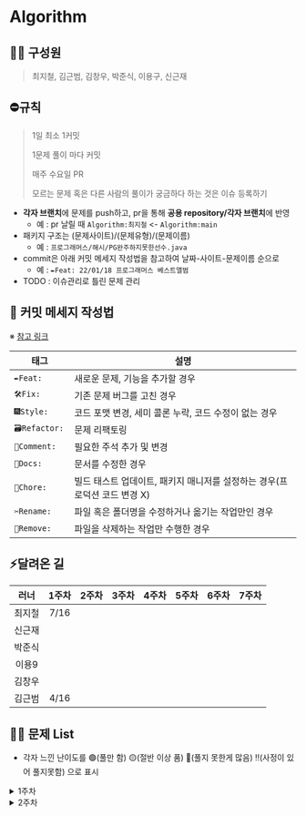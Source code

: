 # Algorithm
## 🏃🏻 구성원
> 최지철, 김근범, 김창우, 박준식, 이용구, 신근재

## ⛔️규칙
> 1일 최소 1커밋
> 
> 1문제 풀이 마다 커밋
>
> 매주 수요일 PR
> 
> 모르는 문제 혹은 다른 사람의 풀이가 궁금하다 하는 것은 이슈 등록하기

- **각자 브랜치**에 문제를 push하고, pr을 통해 **공용 repository/각자 브랜치**에 반영
    - 예 : pr 날릴 때 `Algorithm:최지철` <- `Algorithm:main`
- 패키지 구조는 (문제사이트)/(문제유형)/(문제이름)
    - 예 : `프로그래머스/해시/PG완주하지못한선수.java`
- commit은 아래 커밋 메세지 작성법을 참고하여 날짜-사이트-문제이름 순으로
    - 예 : `✒️Feat: 22/01/18 프로그래머스 베스트앨범`
- TODO : 이슈관리로 틀린 문제 관리

## :speech_balloon: 커밋 메세지 작성법

※ [참고 링크](https://github.com/InSeong-So/IT-Note#developers-note)

|태그|설명|
|---|----|
|`✒️Feat: `|새로운 문제, 기능을 추가할 경우|
|`🛠Fix: `|기존 문제 버그를 고친 경우|
|`🎆Style: `|코드 포맷 변경, 세미 콜론 누락, 코드 수정이 없는 경우|
|`🗃Refactor: `|문제 리팩토링|
|`💬Comment: `|필요한 주석 추가 및 변경|
|`📝Docs: `|문서를 수정한 경우|
|`🔬Chore: `|빌드 태스트 업데이트, 패키지 매니저를 설정하는 경우(프로덕션 코드 변경 X)|
|`✂️Rename: `|파일 혹은 폴더명을 수정하거나 옮기는 작업만인 경우|
|`🧺Remove: `|파일을 삭제하는 작업만 수행한 경우|


## ⚡️달려온 길
|러너|1주차|2주차|3주차|4주차|5주차|6주차|7주차|
|:-:|:-:|:-:|:-:|:--:|:----:|:---:|:---:|
|최지철|7/16||||
|신근재|||||
|박준식|||||
|이용9|||||
|김창우|||||
|김근범|4/16||||
  
## 👊🏼 문제 List
- 각자 느낀 난이도를 🟢(풀만 함) 🟡(절반 이상 품) 🔴(풀지 못한게 많음)  ‼️(사정이 있어 풀지못함) 으로 표시
<!-- 
||22.05.||![](/PG_tier_imgs/L2.png)|[](https://programmers.co.kr/learn/courses/30/lessons/)|| 
||22.05.||![](/BJ_tier_imgs/G2.png)|[](https://www.acmicpc.net/problem/1759)||
-->
  <details>
  <summary>1주차 </summary>
  <div markdown="1주차">       

|입사예정자들|날짜|유형|갯수|문제링크|회고||
|:-:|:-:|:-:|:--:|:----:|:---:|:---:|
|최지철|23.09.13 - 09.20|그래프와 순회|16개|[백준](https://www.acmicpc.net/step/24)|🟢
|신근재|23.09.13 - 09.20|롤토체스|![](/PG_tier_imgs/L3.png)|[프로그래머스](https://pr‼️ogrammers.co.kr/learn/courses/30/lessons/43162)|🟢
|박준식|23.09.13 - 09.20|백트래킹|![](/BJ_tier_imgs/S3.png)|[백준](https://www.acmicpc.net/problem/15651)|🟡
|이용9|23.09.13 - 09.20|DP|![](/BJ_tier_imgs/G5.png)|[백준](https://www.acmicpc.net/problem/2293)|🔴
|김창우|23.09.13 - 09.20|구현|![](/PG_tier_imgs/L2.png)|[백준](https://programmers.co.kr/learn/courses/30/lessons/76502)|🟢
|김근범|23.09.13 - 09.20|그래프와 순회|4개|[백준](https://www.acmicpc.net/problem/2580)|‼️
  
  </div>
  </details>
    <details>
  <summary>2주차 </summary>
  <div markdown="2주차">       

|입사예정자들|날짜|유형|갯수|문제링크|회고||
|:-:|:-:|:-:|:--:|:----:|:---:|:---:|
|최지철|23.09.27 - 10.04|그래프와 순회, 그리디|14개|[백준](https://www.acmicpc.net/step/33)|
|신근재|23.09.13 - 09.20|롤토체스|![](/PG_tier_imgs/L3.png)|[프로그래머스](https://pr‼️ogrammers.co.kr/learn/courses/30/lessons/43162)|🟢
|박준식|23.09.13 - 09.20|백트래킹|![](/BJ_tier_imgs/S3.png)|[백준](https://www.acmicpc.net/problem/15651)|🟡
|이용9|23.09.13 - 09.20|DP|![](/BJ_tier_imgs/G5.png)|[백준](https://www.acmicpc.net/problem/2293)|🔴
|김창우|23.09.13 - 09.20|구현|![](/PG_tier_imgs/L2.png)|[백준](https://programmers.co.kr/learn/courses/30/lessons/76502)|🟢
|김근범|23.09.13 - 09.20|백트래킹|![](/BJ_tier_imgs/G4.png)|[백준](https://www.acmicpc.net/problem/2580)|‼️
  
  </div>
  </details>




